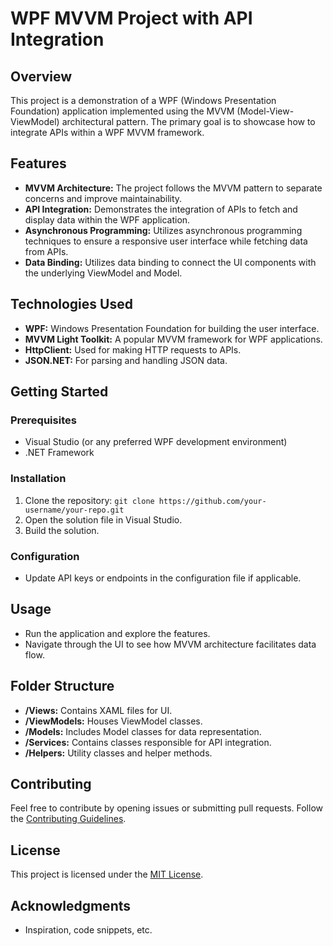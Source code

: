 # WPF MVVM Project with API Integration

## Overview
This project is a demonstration of a WPF (Windows Presentation Foundation) application implemented using the MVVM (Model-View-ViewModel) architectural pattern. The primary goal is to showcase how to integrate APIs within a WPF MVVM framework.

## Features
- **MVVM Architecture:** The project follows the MVVM pattern to separate concerns and improve maintainability.
- **API Integration:** Demonstrates the integration of APIs to fetch and display data within the WPF application.
- **Asynchronous Programming:** Utilizes asynchronous programming techniques to ensure a responsive user interface while fetching data from APIs.
- **Data Binding:** Utilizes data binding to connect the UI components with the underlying ViewModel and Model.

## Technologies Used
- **WPF:** Windows Presentation Foundation for building the user interface.
- **MVVM Light Toolkit:** A popular MVVM framework for WPF applications.
- **HttpClient:** Used for making HTTP requests to APIs.
- **JSON.NET:** For parsing and handling JSON data.

## Getting Started
### Prerequisites
- Visual Studio (or any preferred WPF development environment)
- .NET Framework

### Installation
1. Clone the repository: `git clone https://github.com/your-username/your-repo.git`
2. Open the solution file in Visual Studio.
3. Build the solution.

### Configuration
- Update API keys or endpoints in the configuration file if applicable.

## Usage
- Run the application and explore the features.
- Navigate through the UI to see how MVVM architecture facilitates data flow.

## Folder Structure
- **/Views:** Contains XAML files for UI.
- **/ViewModels:** Houses ViewModel classes.
- **/Models:** Includes Model classes for data representation.
- **/Services:** Contains classes responsible for API integration.
- **/Helpers:** Utility classes and helper methods.

## Contributing
Feel free to contribute by opening issues or submitting pull requests. Follow the [Contributing Guidelines](CONTRIBUTING.md).

## License
This project is licensed under the [MIT License](LICENSE).

## Acknowledgments
- Inspiration, code snippets, etc.
